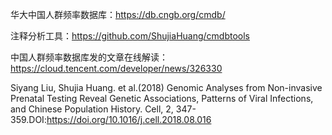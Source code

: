 华大中国人群频率数据库：https://db.cngb.org/cmdb/

注释分析工具：https://github.com/ShujiaHuang/cmdbtools

中国人群频率数据库发的文章在线解读：https://cloud.tencent.com/developer/news/326330

Siyang Liu, Shujia Huang. et al.(2018) Genomic Analyses from Non-invasive Prenatal Testing Reveal Genetic Associations, Patterns of Viral Infections, and Chinese Population History. Cell, 2, 347-359.DOI:https://doi.org/10.1016/j.cell.2018.08.016
